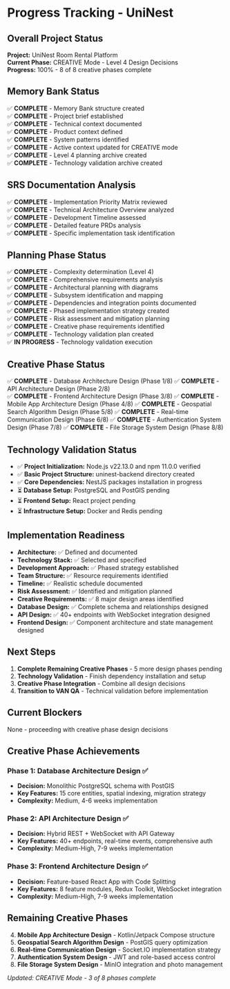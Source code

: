 # Progress Tracking - UniNest

## Overall Project Status
**Project:** UniNest Room Rental Platform  
**Current Phase:** CREATIVE Mode - Level 4 Design Decisions  
**Progress:** 100% - 8 of 8 creative phases complete  

## Memory Bank Status
✅ **COMPLETE** - Memory Bank structure created  
✅ **COMPLETE** - Project brief established  
✅ **COMPLETE** - Technical context documented  
✅ **COMPLETE** - Product context defined  
✅ **COMPLETE** - System patterns identified  
✅ **COMPLETE** - Active context updated for CREATIVE mode  
✅ **COMPLETE** - Level 4 planning archive created  
✅ **COMPLETE** - Technology validation archive created  

## SRS Documentation Analysis
✅ **COMPLETE** - Implementation Priority Matrix reviewed  
✅ **COMPLETE** - Technical Architecture Overview analyzed  
✅ **COMPLETE** - Development Timeline assessed  
✅ **COMPLETE** - Detailed feature PRDs analysis  
✅ **COMPLETE** - Specific implementation task identification  

## Planning Phase Status
✅ **COMPLETE** - Complexity determination (Level 4)  
✅ **COMPLETE** - Comprehensive requirements analysis  
✅ **COMPLETE** - Architectural planning with diagrams  
✅ **COMPLETE** - Subsystem identification and mapping  
✅ **COMPLETE** - Dependencies and integration points documented  
✅ **COMPLETE** - Phased implementation strategy created  
✅ **COMPLETE** - Risk assessment and mitigation planning  
✅ **COMPLETE** - Creative phase requirements identified  
✅ **COMPLETE** - Technology validation plan created  
✅ **IN PROGRESS** - Technology validation execution  

## Creative Phase Status
✅ **COMPLETE** - Database Architecture Design (Phase 1/8)
✅ **COMPLETE** - API Architecture Design (Phase 2/8)  
✅ **COMPLETE** - Frontend Architecture Design (Phase 3/8)
✅ **COMPLETE** - Mobile App Architecture Design (Phase 4/8)
✅ **COMPLETE** - Geospatial Search Algorithm Design (Phase 5/8)
✅ **COMPLETE** - Real-time Communication Design (Phase 6/8)
✅ **COMPLETE** - Authentication System Design (Phase 7/8)
✅ **COMPLETE** - File Storage System Design (Phase 8/8)

## Technology Validation Status
- ✅ **Project Initialization:** Node.js v22.13.0 and npm 11.0.0 verified
- ✅ **Basic Project Structure:** uninest-backend directory created
- ✅ **Core Dependencies:** NestJS packages installation in progress
- ⏳ **Database Setup:** PostgreSQL and PostGIS pending
- ⏳ **Frontend Setup:** React project pending
- ⏳ **Infrastructure Setup:** Docker and Redis pending

## Implementation Readiness
- **Architecture:** ✅ Defined and documented
- **Technology Stack:** ✅ Selected and specified  
- **Development Approach:** ✅ Phased strategy established
- **Team Structure:** ✅ Resource requirements identified
- **Timeline:** ✅ Realistic schedule documented
- **Risk Assessment:** ✅ Identified and mitigation planned
- **Creative Requirements:** ✅ 8 major design areas identified
- **Database Design:** ✅ Complete schema and relationships designed
- **API Design:** ✅ 40+ endpoints with WebSocket integration designed
- **Frontend Design:** ✅ Component architecture and state management designed

## Next Steps
1. **Complete Remaining Creative Phases** - 5 more design phases pending
2. **Technology Validation** - Finish dependency installation and setup
3. **Creative Phase Integration** - Combine all design decisions
4. **Transition to VAN QA** - Technical validation before implementation

## Current Blockers
None - proceeding with creative phase design decisions

## Creative Phase Achievements
### Phase 1: Database Architecture Design ✅
- **Decision:** Monolithic PostgreSQL schema with PostGIS
- **Key Features:** 15 core entities, spatial indexing, migration strategy
- **Complexity:** Medium, 4-6 weeks implementation

### Phase 2: API Architecture Design ✅  
- **Decision:** Hybrid REST + WebSocket with API Gateway
- **Key Features:** 40+ endpoints, real-time events, comprehensive auth
- **Complexity:** Medium-High, 7-9 weeks implementation

### Phase 3: Frontend Architecture Design ✅
- **Decision:** Feature-based React App with Code Splitting
- **Key Features:** 8 feature modules, Redux Toolkit, WebSocket integration
- **Complexity:** Medium-High, 7-9 weeks implementation

## Remaining Creative Phases
4. **Mobile App Architecture Design** - Kotlin/Jetpack Compose structure
5. **Geospatial Search Algorithm Design** - PostGIS query optimization
6. **Real-time Communication Design** - Socket.IO implementation strategy
7. **Authentication System Design** - JWT and role-based access control
8. **File Storage System Design** - MinIO integration and photo management

*Updated: CREATIVE Mode - 3 of 8 phases complete*
